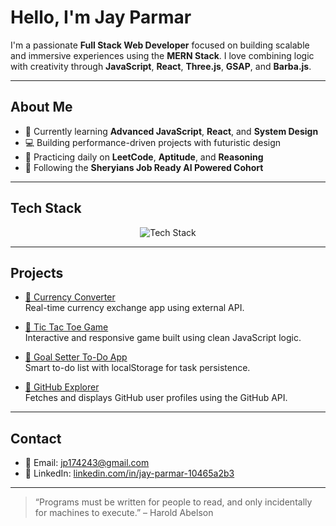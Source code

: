 # Hello, I'm Jay Parmar

I'm a passionate **Full Stack Web Developer** focused on building scalable and immersive experiences using the **MERN Stack**. I love combining logic with creativity through **JavaScript**, **React**, **Three.js**, **GSAP**, and **Barba.js**.

---

## About Me

- 🌱 Currently learning **Advanced JavaScript**, **React**, and **System Design**
- 💻 Building performance-driven projects with futuristic design
- 📘 Practicing daily on **LeetCode**, **Aptitude**, and **Reasoning**
- 🚀 Following the **Sheryians Job Ready AI Powered Cohort**

---

## Tech Stack

<p align="center">
  <img src="https://skillicons.dev/icons?i=html,css,tailwind,js,react,nodejs,express,mongodb,git,github" alt="Tech Stack" />
</p>

---

## Projects

- [🔗 Currency Converter](https://jayparmar123.github.io/Currency-converter/)  
  Real-time currency exchange app using external API.

- [🔗 Tic Tac Toe Game](https://jayparmar123.github.io/tic-tac-toe/)  
  Interactive and responsive game built using clean JavaScript logic.

- [🔗 Goal Setter To-Do App](https://jayparmar123.github.io/goal-setter-todo-app/)  
  Smart to-do list with localStorage for task persistence.

- [🔗 GitHub Explorer](https://jayparmar123.github.io/github-explorer/)  
  Fetches and displays GitHub user profiles using the GitHub API.

---

## Contact

- 📧 Email: [jp174243@gmail.com](mailto:jp174243@gmail.com)  
- 💼 LinkedIn: [linkedin.com/in/jay-parmar-10465a2b3](https://www.linkedin.com/in/jay-parmar-10465a2b3)

---

> “Programs must be written for people to read, and only incidentally for machines to execute.” – Harold Abelson
